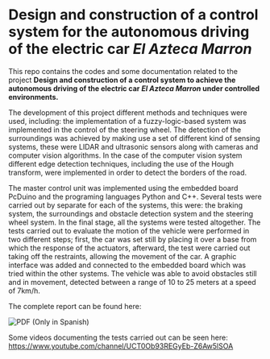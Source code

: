 # Design and construction of a control system for the autonomous driving of the electric car *El Azteca Marron*

This repo contains the codes and some documentation related to the project **Design and construction of a control system to
achieve the autonomous driving of the electric car *El Azteca Marron* under controlled environments.** 

The development of this project different methods and techniques were used, including: the implementation of a fuzzy-logic-based system was implemented in the control of the
steering wheel. The detection of the surroundings was achieved by making use a set of different kind of sensing systems, these were LIDAR and ultrasonic sensors along with cameras and
computer vision algorithms. In the case of the computer vision system different edge detection techniques, including the use of the Hough transform, were implemented in order to detect the
borders of the road.

The master control unit was implemented using the embedded board PcDuino and the programing languages Python and C++. Several tests were carried out by separate for each of the systems, this
were: the braking system, the surroundings and obstacle detection system and the steering wheel system. In the final stage, all the systems were tested altogether. The tests carried out to evaluate the
motion of the vehicle were performed in two different steps; first, the car was set still by placing it over a base from which the response of the actuators, afterward, the test were carried out taking off
the restraints, allowing the movement of the car. A graphic interface was added and connected to the embedded board which was tried within the other systems.
The vehicle was able to avoid obstacles still and in movement, detected between a range of 10 to 25 meters at a speed of 7km/h.

The complete report can be found here:

![PDF](https://drive.google.com/open?id=1AQz76EegUP3XW2wpDUsQXpY6KcQkYidY) (Only in Spanish)

Some videos documenting the tests carried out can be seen here:
https://www.youtube.com/channel/UCT0Ob93REGyEb-Z6Aw5lSOA

